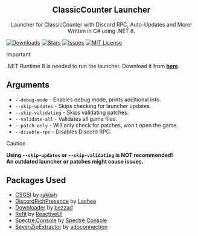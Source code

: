 <p align="center">
 <h2 align="center">ClassicCounter Launcher</h2>
 <p align="center">
   Launcher for ClassicCounter with Discord RPC, Auto-Updates and More!
   <br/>
   Written in C# using .NET 8.
 </p>
</p>

[![Downloads][downloads-shield]][downloads-url]
[![Stars][stars-shield]][stars-url]
[![Issues][issues-shield]][issues-url]
[![MIT License][license-shield]][license-url]

> [!IMPORTANT]
> .NET Runtime 8 is needed to run the launcher. Download it from [**here**](https://dotnet.microsoft.com/en-us/download/dotnet/thank-you/runtime-8.0.11-windows-x64-installer).

## Arguments
- `--debug-mode` - Enables debug mode, prints additional info.
- `--skip-updates` - Skips checking for launcher updates.
- `--skip-validating` - Skips validating patches.
- `--validate-all` - Validates all game files.
- `--patch-only` - Will only check for patches, won't open the game.
- `--disable-rpc` - Disables Discord RPC.

> [!CAUTION]
> **Using `--skip-updates` or `--skip-validating` is NOT recommended!**  
> **An outdated launcher or patches might cause issues.**

## Packages Used
- [CSGSI](https://github.com/rakijah/CSGSI) by [rakijah](https://github.com/rakijah)
- [DiscordRichPresence](https://github.com/Lachee/discord-rpc-csharp) by [Lachee](https://github.com/Lachee)
- [Downloader](https://github.com/bezzad/Downloader) by [bezzad](https://github.com/bezzad)
- [Refit](https://github.com/reactiveui/refit) by [ReactiveUI](https://github.com/reactiveui)
- [Spectre.Console](https://github.com/spectreconsole/spectre.console) by [Spectre Console](https://github.com/spectreconsole)
- [SevenZipExtractor](https://github.com/adoconnection/SevenZipExtractor) by [adoconnection](https://github.com/adoconnection)

[downloads-shield]: https://img.shields.io/github/downloads/classiccounter/launcher/total.svg?style=for-the-badge
[downloads-url]: https://github.com/classiccounter/launcher/releases/latest
[stars-shield]: https://img.shields.io/github/stars/classiccounter/launcher.svg?style=for-the-badge
[stars-url]: https://github.com/classiccounter/launcher/stargazers
[issues-shield]: https://img.shields.io/github/issues/classiccounter/launcher.svg?style=for-the-badge
[issues-url]: https://github.com/classiccounter/launcher/issues
[license-shield]: https://img.shields.io/github/license/classiccounter/launcher.svg?style=for-the-badge
[license-url]: https://github.com/classiccounter/launcher/blob/main/LICENSE.txt
